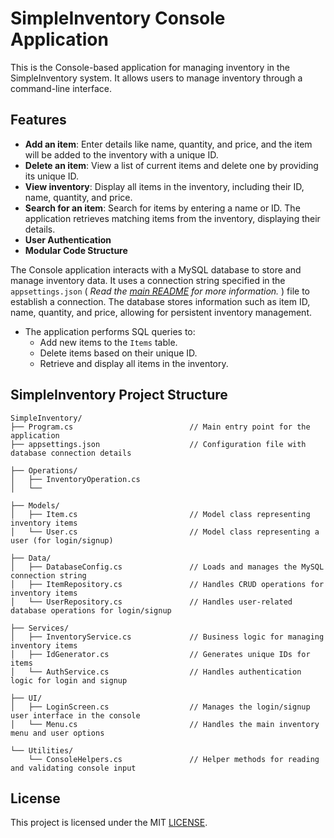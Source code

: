 # SimpleInventory Console Application

This is the Console-based application for managing inventory in the SimpleInventory system. It allows users to manage inventory through a command-line interface.

## Features

- **Add an item**: Enter details like name, quantity, and price, and the item will be added to the inventory with a unique ID.
- **Delete an item**: View a list of current items and delete one by providing its unique ID.
- **View inventory**: Display all items in the inventory, including their ID, name, quantity, and price.
- **Search for an item**: Search for items by entering a name or ID. The application retrieves matching items from the inventory, displaying their details.
- **User Authentication**  
- **Modular Code Structure**  

The Console application interacts with a MySQL database to store and manage inventory data. It uses a connection string specified in the `appsettings.json`  ( *Read the [main README](../README.md) for more information.* ) file to establish a connection. The database stores information such as item ID, name, quantity, and price, allowing for persistent inventory management.

- The application performs SQL queries to:
  - Add new items to the `Items` table.
  - Delete items based on their unique ID.
  - Retrieve and display all items in the inventory.
 

## SimpleInventory Project Structure
```text
SimpleInventory/
├── Program.cs                          // Main entry point for the application
├── appsettings.json                    // Configuration file with database connection details

├── Operations/
│   ├── InventoryOperation.cs
│   └── 

├── Models/
│   ├── Item.cs                         // Model class representing inventory items
│   └── User.cs                         // Model class representing a user (for login/signup)

├── Data/
│   ├── DatabaseConfig.cs               // Loads and manages the MySQL connection string
│   ├── ItemRepository.cs               // Handles CRUD operations for inventory items
│   └── UserRepository.cs               // Handles user-related database operations for login/signup

├── Services/
│   ├── InventoryService.cs             // Business logic for managing inventory items
│   ├── IdGenerator.cs                  // Generates unique IDs for items
│   └── AuthService.cs                  // Handles authentication logic for login and signup

├── UI/
│   ├── LoginScreen.cs                  // Manages the login/signup user interface in the console
│   └── Menu.cs                         // Handles the main inventory menu and user options

└── Utilities/
    └── ConsoleHelpers.cs               // Helper methods for reading and validating console input

```

## License

This project is licensed under the MIT  [LICENSE](../LICENSE.txt).
